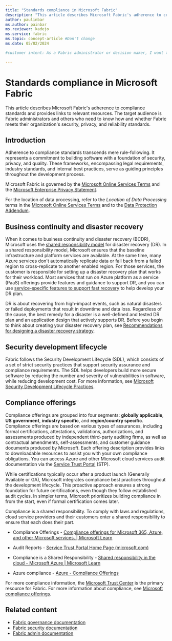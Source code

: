 ```yaml
---
title: "Standards compliance in Microsoft Fabric"
description: "This article describes Microsoft Fabric's adherence to compliance standards."
author: paulinbar
ms.author: painbar
ms.reviewer: kadejo
ms.service: fabric
ms.topic: concept-article #Don't change
ms.date: 05/02/2024

#customer intent: As a Fabric administrator or decision maker, I want to learn about Fabric's adherence to compliance standards.

---
```


# Standards compliance in Microsoft Fabric

This article describes Microsoft Fabric's adherence to compliance standards and provides links to relevant resources. The target audience is Fabric administrators and others who need to know how and whether Fabric meets their organization's security, privacy, and reliability standards.

## Introduction

Adherence to compliance standards transcends mere rule-following. It represents a commitment to building software with a foundation of security, privacy, and quality. These frameworks, encompassing legal requirements, industry standards, and internal best practices, serve as guiding principles throughout the development process.

Microsoft Fabric is governed by the [Microsoft Online Services Terms](https://www.microsoftvolumelicensing.com/DocumentSearch.aspx?Mode=3&DocumentTypeId=31) and the [Microsoft Enterprise Privacy Statement](https://www.microsoft.com/privacystatement/OnlineServices/Default.aspx).

For the location of data processing, refer to the *Location of Data Processing* terms in the [Microsoft Online Services Terms](https://www.microsoftvolumelicensing.com/Downloader.aspx?DocumentId=9555) and to the [Data Protection Addendum](https://www.microsoft.com/download/details.aspx?id=101581).

## Business continuity and disaster recovery

When it comes to business continuity and disaster recovery (BCDR), Microsoft uses the [shared responsibility model](/azure/reliability/business-continuity-management-program) for disaster recovery (DR). In a shared responsibility model, Microsoft ensures that the baseline infrastructure and platform services are available. At the same time, many Azure services don't automatically replicate data or fall back from a failed region to cross-replicate to another enabled region. For those services, the customer is responsible for setting up a disaster recovery plan that works for their workload. Most services that run on Azure platform as a service (PaaS) offerings provide features and guidance to support DR, and you can use [service-specific features to support fast recovery](/azure/reliability/reliability-guidance-overview) to help develop your DR plan.

DR is about recovering from high-impact events, such as natural disasters or failed deployments that result in downtime and data loss. Regardless of the cause, the best remedy for a disaster is a well-defined and tested DR plan and an application design that actively supports DR. Before you begin to think about creating your disaster recovery plan, see [Recommendations for designing a disaster recovery strategy](/azure/well-architected/reliability/disaster-recovery).

## Security development lifecycle

Fabric follows the Security Development Lifecycle (SDL), which consists of a set of strict security practices that support security assurance and compliance requirements. The SDL helps developers build more secure software by reducing the number and severity of vulnerabilities in software, while reducing development cost. For more information, see [Microsoft Security Development Lifecycle Practices](https://www.microsoft.com/securityengineering/sdl/practices).

## Compliance offerings

Compliance offerings are grouped into four segments: **globally applicable**, **US government**, **industry specific**, and **region/country specific**. Compliance offerings are based on various types of assurances, including formal certifications, attestations, validations, authorizations, and assessments produced by independent third-party auditing firms, as well as contractual amendments, self-assessments, and customer guidance documents produced by Microsoft. Each offering description provides links to downloadable resources to assist you with your own compliance obligations. You can access Azure and other Microsoft cloud services audit documentation via the [Service Trust Portal](https://servicetrust.microsoft.com/) (STP).  

While certifications typically occur after a product launch (Generally Available or GA), Microsoft integrates compliance best practices throughout the development lifecycle. This proactive approach ensures a strong foundation for future certifications, even though they follow established audit cycles. In simpler terms, Microsoft prioritizes building compliance in from the start, even if formal certification comes later.

Compliance is a shared responsibility. To comply with laws and regulations, cloud service providers and their customers enter a shared responsibility to ensure that each does their part.

* Compliance Offerings - [Compliance offerings for Microsoft 365, Azure, and other Microsoft services. | Microsoft Learn](/compliance/regulatory/offering-home)

* Audit Reports - [Service Trust Portal Home Page (microsoft.com)](https://servicetrust.microsoft.com/ViewPage/HomePageVNext)

* Compliance is a Shared Responsibility - [Shared responsibility in the cloud - Microsoft Azure | Microsoft Learn](/azure/security/fundamentals/shared-responsibility?toc=%2Fcompliance%2Fassurance%2Ftoc.json&bc=%2Fcompliance%2Fassurance%2Fbreadcrumb%2Ftoc.json)

* Azure compliance - [Azure - Compliance Offerings](https://azurecompliance)

For more compliance information, the [Microsoft Trust Center](https://www.microsoft.com/trustcenter) is the primary resource for Fabric. For more information about compliance, see [Microsoft compliance offerings](/compliance/regulatory/offering-home).

## Related content

* [Fabric governance documentation](./index.yml)
* [Fabric security documentation](../security/index.yml)
* [Fabric admin documentation](../admin/index.yml)